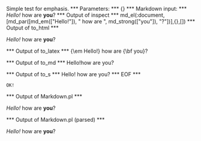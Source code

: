 Simple test for emphasis.
*** Parameters: ***
{}
*** Markdown input: ***
*Hello!* how are **you**?
*** Output of inspect ***
md_el(:document,[md_par([md_em(["Hello!"]), " how are ", md_strong(["you"]), "?"])],{},[])
*** Output of to_html ***

<p><em>Hello!</em> how are <strong>you</strong>?</p>

*** Output of to_latex ***
{\em Hello!} how are {\bf you}?


*** Output of to_md ***
Hello!how are you?


*** Output of to_s ***
Hello! how are you?
*** EOF ***



	OK!



*** Output of Markdown.pl ***
<p><em>Hello!</em> how are <strong>you</strong>?</p>

*** Output of Markdown.pl (parsed) ***
<p
     ><em>Hello!</em
     > how are <strong>you</strong
     >?</p
 >